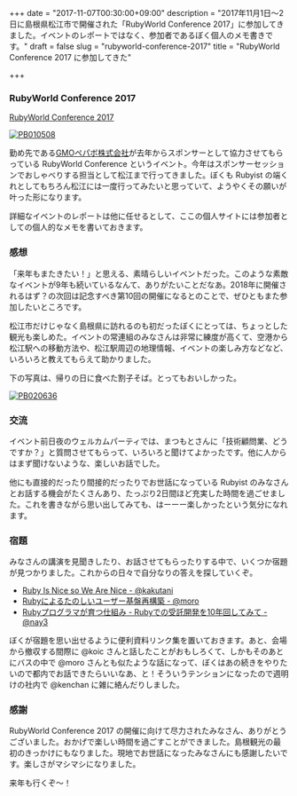 +++
date = "2017-11-07T00:30:00+09:00"
description = "2017年11月1日〜2日に島根県松江市で開催された「RubyWorld Conference 2017」に参加してきました。イベントのレポートではなく、参加者であるぼく個人のメモ書きです。"
draft = false
slug = "rubyworld-conference-2017"
title = "RubyWorld Conference 2017 に参加してきた"

+++

### RubyWorld Conference 2017

<a href="http://2017.rubyworld-conf.org/ja/">RubyWorld Conference 2017</a>

<a data-flickr-embed="true"  href="https://www.flickr.com/photos/june29/38182199301/in/dateposted-public/" title="PB010508"><img src="https://farm5.staticflickr.com/4513/38182199301_ddb24ee664_h.jpg" alt="PB010508"></a>

<script async src="//embedr.flickr.com/assets/client-code.js" charset="utf-8"></script>

勤め先である<a href="https://pepabo.com/">GMOペパボ株式会社</a>が去年からスポンサーとして協力させてもらっている RubyWorld Conference というイベント。今年はスポンサーセッションでおしゃべりする担当として松江まで行ってきました。ぼくも Rubyist の端くれとしてもちろん松江には一度行ってみたいと思っていて、ようやくその願いが叶った形になります。

詳細なイベントのレポートは他に任せるとして、ここの個人サイトには参加者としての個人的なメモを書いておきます。

### 感想

「来年もまたきたい！」と思える、素晴らしいイベントだった。このような素敵なイベントが9年も続いているなんて、ありがたいことだなあ。2018年に開催されるはず？の次回は記念すべき第10回の開催になるとのことで、ぜひともまた参加したいところです。

松江市だけじゃなく島根県に訪れるのも初だったぼくにとっては、ちょっとした観光も楽しめた。イベントの常連組のみなさんは非常に練度が高くて、空港から松江駅への移動方法や、松江駅周辺の地理情報、イベントの楽しみ方などなど、いろいろと教えてもらえて助かりました。

下の写真は、帰りの日に食べた割子そば。とってもおいしかった。

<a data-flickr-embed="true"  href="https://www.flickr.com/photos/june29/24329911708/in/dateposted-public/" title="PB020636"><img src="https://farm5.staticflickr.com/4558/24329911708_ff9e517adb_h.jpg" alt="PB020636"></a>

### 交流

イベント前日夜のウェルカムパーティでは、まつもとさんに「技術顧問業、どうですか？」と質問させてもらって、いろいろと聞けてよかったです。他に人からはまず聞けないような、楽しいお話でした。

他にも直接的だったり間接的だったりでお世話になっている Rubyist のみなさんとお話する機会がたくさんあり、たっぷり2日間ほど充実した時間を過ごせました。これを書きながら思い出してみても、はーーー楽しかったという気分になれます。

### 宿題

みなさんの講演を見聞きしたり、お話させてもらったりする中で、いくつか宿題が見つかりました。これからの日々で自分なりの答えを探していくぞ。

- <a href="https://speakerdeck.com/kakutani/ruby-is-nice-so-we-are-nice">Ruby Is Nice so We Are Nice - @kakutani</a>
- <a href="https://speakerdeck.com/moro/joyful-user-foundation-restructuring-with-ruby">Rubyによるたのしいユーザー基盤再構築 - @moro</a>
- <a href="https://speakerdeck.com/nay3/rubypuroguramagayu-tushi-zu-mi-rubydefalseshou-tuo-kai-fa-wo10nian-hui-sitemite">Rubyプログラマが育つ仕組み - Rubyでの受託開発を10年回してみて - @nay3</a>

ぼくが宿題を思い出せるように便利資料リンク集を置いておきます。あと、会場から撤収する間際に @koic さんと話したことがおもしろくて、しかもそのあとにバスの中で @moro さんとも似たような話になって、ぼくはあの続きをやりたいので都内でお話できたらいいなあ、と！そういうテンションになったので週明けの社内で @kenchan に雑に絡んだりしました。

### 感謝

RubyWorld Conference 2017 の開催に向けて尽力されたみなさん、ありがとうございました。おかげで楽しい時間を過ごすことができました。島根観光の最初のきっかけにもなりました。現地でお世話になったみなさんにも感謝したいです。楽しさがマシマシになりました。

来年も行くぞ〜！
